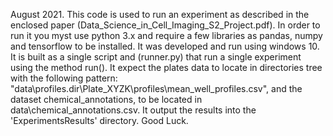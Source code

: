 
August 2021.
This code is used to run an experiment as described in the enclosed paper (Data_Science_in_Cell_Imaging_S2_Project.pdf).
In order to run it you myst use python 3.x and require a few libraries as pandas, numpy and tensorflow to be installed.
It was developed and run using windows 10. 
It is built as a single script and (runner.py) that run a single experiment using the method run().
It expect the plates data to locate in directories tree with the following pattern: "data\profiles.dir\Plate_XYZK\profiles\mean_well_profiles.csv",
and the dataset chemical_annotations, to be located in data\chemical_annotations.csv.
It output the results into the 'ExperimentsResults' directory.
Good Luck.
